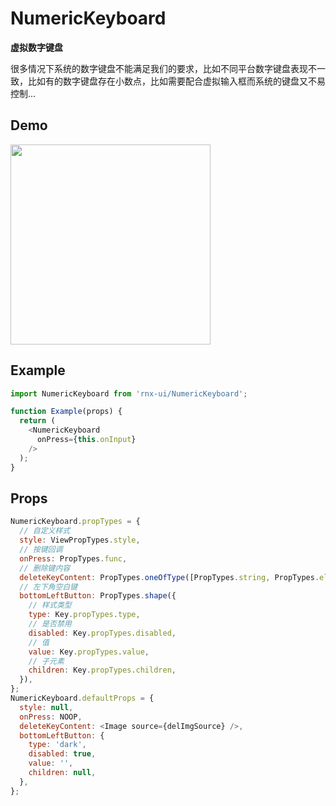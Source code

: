 # NumericKeyboard

**虚拟数字键盘**

很多情况下系统的数字键盘不能满足我们的要求，比如不同平台数字键盘表现不一致，比如有的数字键盘存在小数点，比如需要配合虚拟输入框而系统的键盘又不易控制...

## Demo

<image src="http://wx2.sinaimg.cn/mw690/4c8b519dly1fbztgpbw6gg20ho0wgx6p.gif" width="320" />

## Example

```js
import NumericKeyboard from 'rnx-ui/NumericKeyboard';

function Example(props) {
  return (
    <NumericKeyboard
      onPress={this.onInput}
    />
  );
}
```

## Props

```js
NumericKeyboard.propTypes = {
  // 自定义样式
  style: ViewPropTypes.style,
  // 按键回调
  onPress: PropTypes.func,
  // 删除键内容
  deleteKeyContent: PropTypes.oneOfType([PropTypes.string, PropTypes.element, PropTypes.array]),
  // 左下角空白键
  bottomLeftButton: PropTypes.shape({
    // 样式类型
    type: Key.propTypes.type,
    // 是否禁用
    disabled: Key.propTypes.disabled,
    // 值
    value: Key.propTypes.value,
    // 子元素
    children: Key.propTypes.children,
  }),
};
NumericKeyboard.defaultProps = {
  style: null,
  onPress: NOOP,
  deleteKeyContent: <Image source={delImgSource} />,
  bottomLeftButton: {
    type: 'dark',
    disabled: true,
    value: '',
    children: null,
  },
};
```
